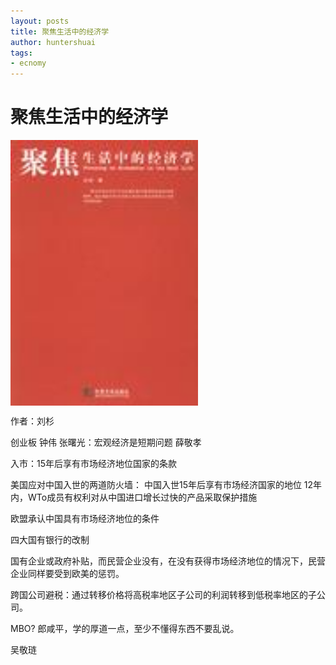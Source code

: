 ```yaml
---
layout: posts
title: 聚焦生活中的经济学
author: huntershuai
tags: 
- ecnomy
---
```


聚焦生活中的经济学
===

<a href="http://book.douban.com/subject/2006570/">
<img border="0" src="/images/focus_on_economy_in_real_life/front_page.jpg" alt="economy_in_real_life" width="300" align="middle"></img>
</a>


作者：刘杉


创业板
钟伟
张曙光：宏观经济是短期问题
薛敬孝


入市：15年后享有市场经济地位国家的条款


美国应对中国入世的两道防火墙：
中国入世15年后享有市场经济国家的地位
12年内，WTo成员有权利对从中国进口增长过快的产品采取保护措施


欧盟承认中国具有市场经济地位的条件

四大国有银行的改制

国有企业或政府补贴，而民营企业没有，在没有获得市场经济地位的情况下，民营企业同样要受到欧美的惩罚。


跨国公司避税：通过转移价格将高税率地区子公司的利润转移到低税率地区的子公司。

MBO?
郎咸平，学的厚道一点，至少不懂得东西不要乱说。

吴敬琏
